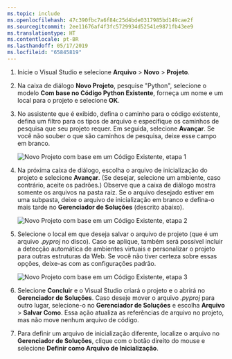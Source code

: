```yaml
---
ms.topic: include
ms.openlocfilehash: 47c390fbc7a6f84c25d4bde0317985bd149cae2f
ms.sourcegitcommit: 2ee11676af4f3fc5729934d52541e9871fb43ee9
ms.translationtype: HT
ms.contentlocale: pt-BR
ms.lasthandoff: 05/17/2019
ms.locfileid: "65845819"
---
```

1. Inicie o Visual Studio e selecione **Arquivo** > **Novo** > **Projeto**.

1. Na caixa de diálogo **Novo Projeto**, pesquise "Python", selecione o modelo **Com base no Código Python Existente**, forneça um nome e um local para o projeto e selecione **OK**.

1. No assistente que é exibido, defina o caminho para o código existente, defina um filtro para os tipos de arquivo e especifique os caminhos de pesquisa que seu projeto requer. Em seguida, selecione **Avançar**. Se você não souber o que são caminhos de pesquisa, deixe esse campo em branco.

    ![Novo Projeto com base em um Código Existente, etapa 1](../media/projects-from-existing-1.png)

1. Na próxima caixa de diálogo, escolha o arquivo de inicialização do projeto e selecione **Avançar**. (Se desejar, selecione um ambiente, caso contrário, aceite os padrões.) Observe que a caixa de diálogo mostra somente os arquivos na pasta raiz. Se o arquivo desejado estiver em uma subpasta, deixe o arquivo de inicialização em branco e defina-o mais tarde no **Gerenciador de Soluções** (descrito abaixo).

    ![Novo Projeto com base em um Código Existente, etapa 2](../media/projects-from-existing-2.png)

1. Selecione o local em que deseja salvar o arquivo de projeto (que é um arquivo *.pyproj* no disco). Caso se aplique, também será possível incluir a detecção automática de ambientes virtuais e personalizar o projeto para outras estruturas da Web. Se você não tiver certeza sobre essas opções, deixe-as com as configurações padrão.

    ![Novo Projeto com base em um Código Existente, etapa 3](../media/projects-from-existing-3.png)

1. Selecione **Concluir** e o Visual Studio criará o projeto e o abrirá no **Gerenciador de Soluções**. Caso deseje mover o arquivo *.pyproj* para outro lugar, selecione-o no **Gerenciador de Soluções** e escolha **Arquivo** > **Salvar Como**. Essa ação atualiza as referências de arquivo no projeto, mas não move nenhum arquivo de código.

1. Para definir um arquivo de inicialização diferente, localize o arquivo no **Gerenciador de Soluções**, clique com o botão direito do mouse e selecione **Definir como Arquivo de Inicialização**.